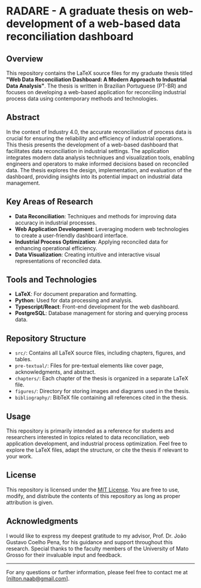 # RADARE - A graduate thesis on web-development of a web-based data reconciliation dashboard

## Overview

This repository contains the LaTeX source files for my graduate thesis titled **"Web Data Reconciliation Dashboard: A Modern Approach to Industrial Data Analysis"**. The thesis is written in Brazilian Portuguese (PT-BR) and focuses on developing a web-based application for reconciling industrial process data using contemporary methods and technologies.

## Abstract

In the context of Industry 4.0, the accurate reconciliation of process data is crucial for ensuring the reliability and efficiency of industrial operations. This thesis presents the development of a web-based dashboard that facilitates data reconciliation in industrial settings. The application integrates modern data analysis techniques and visualization tools, enabling engineers and operators to make informed decisions based on reconciled data. The thesis explores the design, implementation, and evaluation of the dashboard, providing insights into its potential impact on industrial data management.

## Key Areas of Research

- **Data Reconciliation**: Techniques and methods for improving data accuracy in industrial processes.
- **Web Application Development**: Leveraging modern web technologies to create a user-friendly dashboard interface.
- **Industrial Process Optimization**: Applying reconciled data for enhancing operational efficiency.
- **Data Visualization**: Creating intuitive and interactive visual representations of reconciled data.

## Tools and Technologies

- **LaTeX**: For document preparation and formatting.
- **Python**: Used for data processing and analysis.
- **Typescript/React**: Front-end development for the web dashboard.
- **PostgreSQL**: Database management for storing and querying process data.

## Repository Structure

- `src/`: Contains all LaTeX source files, including chapters, figures, and tables.
- `pre-textual/`: Files for pre-textual elements like cover page, acknowledgments, and abstract.
- `chapters/`: Each chapter of the thesis is organized in a separate LaTeX file.
- `figures/`: Directory for storing images and diagrams used in the thesis.
- `bibliography/`: BibTeX file containing all references cited in the thesis.

## Usage

This repository is primarily intended as a reference for students and researchers interested in topics related to data reconciliation, web application development, and industrial process optimization. Feel free to explore the LaTeX files, adapt the structure, or cite the thesis if relevant to your work.

## License

This repository is licensed under the [MIT License](LICENSE). You are free to use, modify, and distribute the contents of this repository as long as proper attribution is given.

## Acknowledgments

I would like to express my deepest gratitude to my advisor, Prof. Dr. João Gustavo Coelho Pena, for his guidance and support throughout this research. Special thanks to the faculty members of the University of Mato Grosso for their invaluable input and feedback.

---

For any questions or further information, please feel free to contact me at [nilton.naab@gmail.com].
